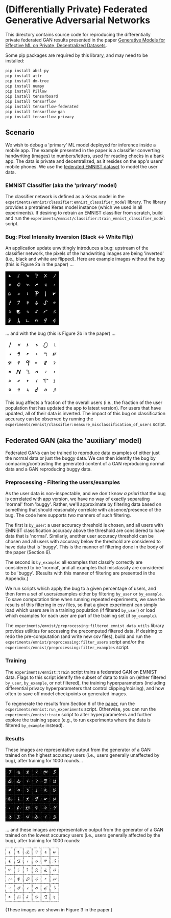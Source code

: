 # (Differentially Private) Federated Generative Adversarial Networks

This directory contains source code for reproducing the differentially private
federated GAN results presented in the paper
[Generative Models for Effective ML on Private, Decentralized Datasets](https://arxiv.org/abs/1911.06679).

Some pip packages are required by this library, and may need to be installed:

```
pip install absl-py
pip install attr
pip install dm-tree
pip install numpy
pip install Pillow
pip install tensorboard
pip install tensorflow
pip install tensorflow-federated
pip install tensorflow-gan
pip install tensorflow-privacy
```

## Scenario

We wish to debug a 'primary' ML model deployed for inference inside a mobile
app. The example presented in the paper is a classifier converting handwriting
(images) to numbers/letters, used for reading checks in a bank app. The data is
private and decentralized, as it resides on the app's users' mobile phones. We
use the
[federated EMNIST dataset](https://www.tensorflow.org/federated/api_docs/python/tff/simulation/datasets/emnist)
to model the user data.

### EMNIST Classifier (aka the 'primary' model)

The classifier network is defined as a Keras model in the
`experiments/emnist/classifier:emnist_classifier_model` library. The library
provides a pretrained Keras model instance (which we used in all experiments).
If desiring to retrain an EMNIST classifier from scratch, build and run the
`experiments/emnist/classifier:train_emnist_classifier_model` script.

### Bug: Pixel Intensity Inversion (Black <-> White Flip)

An application update unwittingly introduces a bug: upstream of the classifier
network, the pixels of the handwriting images are being 'inverted' (i.e., black
and white are flipped). Here are example images without the bug (this is Figure
2a in the paper) ...

![Normal EMNIST Images](experiments/emnist/docs/example_images/real_images_no_bug.png "Normal EMNIST Images")

... and with the bug (this is Figure 2b in the paper) ...

![EMNIST Images with Bug](experiments/emnist/docs/example_images/real_images_with_bug.png "EMNIST Images with Bug")

This bug affects a fraction of the overall users (i.e., the fraction of the user
population that has updated the app to latest version). For users that have
updated, all of their data is inverted. The impact of this bug on classification
accuracy can be observed by running the
`experiments/emnist/classifier:measure_misclassification_of_users` script.

## Federated GAN (aka the 'auxiliary' model)

Federated GANs can be trained to reproduce data examples of either just the
normal data or just the buggy data. We can then identify the bug by
comparing/contrasting the generated content of a GAN reproducing normal data and
a GAN reproducing buggy data.

### Preprocessing - Filtering the users/examples

As the user data is non-inspectable, and we don't know *a priori* that the bug
is correlated with app version, we have no way of exactly separating 'normal'
from 'buggy'. Rather, we'll approximate by filtering data based on something
that should reasonably correlate with absence/presence of the bug. The code here
supports two manners of such filtering.

The first is `by_user`: a user accuracy threshold is chosen, and all users with
EMNIST classification accuracy above the threshold are considered to have data
that is 'normal'. Similarly, another user accuracy threshold can be chosen and
all users with accuracy below the threshold are considered to have data that is
'buggy'. This is the manner of filtering done in the body of the paper (Section
6).

The second is `by_example`: all examples that classify correctly are considered
to be 'normal', and all examples that misclassify are considered to be 'buggy'.
(Results with this manner of filtering are presented in the Appendix.)

We run scripts which apply the bug to a given percentage of users, and then form
a set of users/examples either by filtering `by_user` or `by_example`. To save
computation time when running repeated experiments, we save the results of this
filtering in csv files, so that a given experiment can simply load which users
are in a training population (if filtered `by_user`) or load which examples for
each user are part of the training set (if `by_example`).

The `experiments/emnist/preprocessing:filtered_emnist_data_utils` library
provides utilities for accessing the precomputed filtered data. If desiring to
redo the pre-computation (and write new csv files), build and run the
`experiments/emnist/preprocessing:filter_users` script and/or the
`experiments/emnist/preprocessing:filter_examples` script.

### Training

The `experiments/emnist:train` script trains a federated GAN on EMNIST data.
Flags to this script identify the subset of data to train on (either filtered
`by_user`, `by_example`, or not filtered), the training hyperparameters
(including differential privacy hyperparameters that control clipping/noising),
and how often to save off model checkpoints or generated images.

To regenerate the results from Section 6 of the
[paper](https://arxiv.org/abs/1911.06679), run the
`experiments/emnist:run_experiments` script. Otherwise, you can run the
`experiments/emnist:train` script to alter hyperparameters and further explore
the training space (e.g., to run experiments where the data is filtered
`by_example` instead).

### Results

These images are representative output from the generator of a GAN trained on
the highest accuracy users (i.e., users generally unaffected by bug), after
training for 1000 rounds...

![Generated Images, High Accuracy Users](experiments/emnist/docs/example_images/generated_images_reproducing_no_bug.png "Generated Normal EMNIST Images")

... and these images are representative output from the generator of a GAN
trained on the lowest accuracy users (i.e., users generally affected by the
bug), after training for 1000 rounds:

![Generated Images, Low Accuracy Users](experiments/emnist/docs/example_images/generated_images_reproducing_with_bug.png "Generated EMNIST Images with Bug")

(These images are shown in Figure 3 in the paper.)
